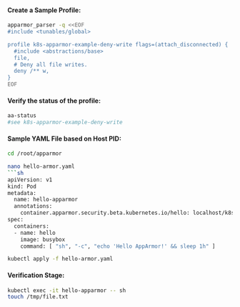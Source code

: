 #### Create a Sample Profile:
```sh
apparmor_parser -q <<EOF
#include <tunables/global>

profile k8s-apparmor-example-deny-write flags=(attach_disconnected) {
  #include <abstractions/base>
  file,
  # Deny all file writes.
  deny /** w,
}
EOF
```
#### Verify the status of the profile:
```sh
aa-status
#see k8s-apparmor-example-deny-write
```

#### Sample YAML File based on Host PID:
```sh
cd /root/apparmor
```
```sh
nano hello-armor.yaml
```sh
apiVersion: v1
kind: Pod
metadata:
  name: hello-apparmor
  annotations:
    container.apparmor.security.beta.kubernetes.io/hello: localhost/k8s-apparmor-example-deny-write
spec:
  containers:
  - name: hello
    image: busybox
    command: [ "sh", "-c", "echo 'Hello AppArmor!' && sleep 1h" ]
```
```sh
kubectl apply -f hello-armor.yaml
```

#### Verification Stage:
```sh
kubectl exec -it hello-apparmor -- sh
touch /tmp/file.txt
```
